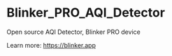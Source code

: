 # Blinker_PRO_AQI_Detector
Open source AQI Detector, Blinker PRO device  
  
Learn more: https://blinker.app  
